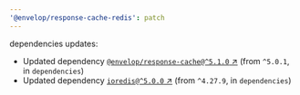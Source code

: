 ```yaml
---
'@envelop/response-cache-redis': patch
---
```


dependencies updates:

- Updated dependency
  [`@envelop/response-cache@^5.1.0` ↗︎](https://www.npmjs.com/package/@envelop/response-cache/v/5.1.0)
  (from `^5.0.1`, in `dependencies`)
- Updated dependency [`ioredis@^5.0.0` ↗︎](https://www.npmjs.com/package/ioredis/v/5.0.0) (from
  `^4.27.9`, in `dependencies`)
